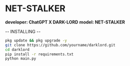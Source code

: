 # NET-STALKER
**developer: ChatGPT X DARK-LORD**
**model: NET-STALKER**

-- INSTALLING --

```bash
pkg update && pkg upgrade -y
git clone https://github.com/yourname/darklord.git
cd darklord
pip install -r requirements.txt
python main.py
